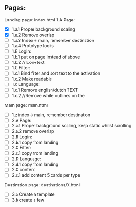 ## Pages:

Landing page: index.html
1.A Page:
- [x] 1.a.1 Proper background scaling
- [x] 1.a.2 Remove overlap
- [ ] 1.a.3 Index-> main, remember destination
- [ ] 1.a.4 Prototype looks
- [ ] 1.B Login:
- [ ] 1.b.1 put on page instead of above
- [ ] 1.b.2 //Icon+text
- [ ] 1.C Filter:
- [ ] 1.c.1 Bind filter and sort text to the activation
- [ ] 1.c.2 Make readable
- [ ] 1.d Language:
- [ ] 1.d.1 Remove english/dutch TEXT
- [ ] 1.d.2 //Remove white outlines on the

Main page: main.html
- [ ] 1.z index-> main, remember destination
- [ ] 2.A Page:
- [ ] 2.a.1 Proper background scaling, keep static whilst scrolling
- [ ] 2.a.2 remove overlap
- [ ] 2.B Login:
- [ ] 2.b.1 copy from landing
- [ ] 2.C Filter:
- [ ] 2.c.1 copy from landing
- [ ] 2.D Language:
- [ ] 2.d.1 copy from landing
- [ ] 2.C content
- [ ] 2.c.1 add content 5 cards per type

Destination page: destinations/X.html
- [ ] 3.a Create a template
- [ ] 3.b create a few
